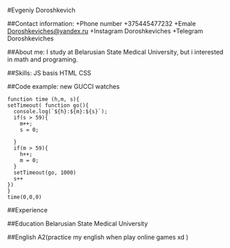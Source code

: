 #Evgeniy Doroshkevich  

##Contact information:
+Phone number +375445477232
+Emale Doroshkeviches@yandex.ru
+Instagram Doroshkeviches
+Telegram Doroshkeviches

##About me:
I study at Belarusian State Medical University, but i interested in math and programing.



##Skills:
JS basis
HTML
CSS


##Code example:
new GUCCI watches 
```
function time (h,m, s){
setTimeout( function go(){
  console.log(`${h}:${m}:${s}`);
  if(s > 59){
    m++;
    s = 0;
    
  }
  if(m > 59){
    h++;
    m = 0;
  }
  setTimeout(go, 1000)
  s++
})
}
time(0,0,0)
```

##Experience

##Education
Belarusian State Medical University

##English
A2(practice my english when play online games xd ) 
